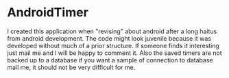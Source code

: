 AndroidTimer
============
I created this application when "revising" about android after a long haitus from android development.
The code might look juvenile because it was developed without much of a prior structure. 
If someone finds it interesting just mail me and I will be happy to comment it. 
Also the saved timers are not backed up to a database if you want a sample of connection to database mail me, 
it should not be very difficult for me.


